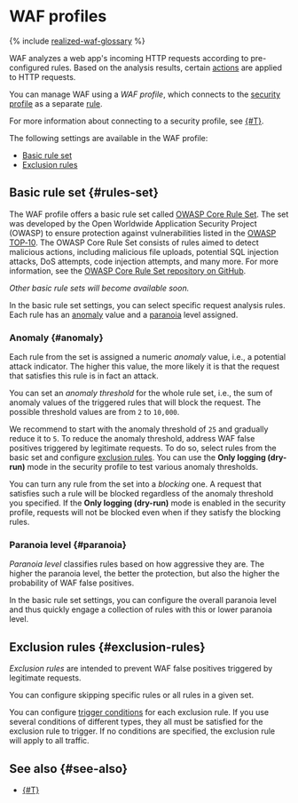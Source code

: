 # WAF profiles

{% include [realized-waf-glossary](../../_includes/smartwebsecurity/realized-waf-glossary.md) %}

WAF analyzes a web app's incoming HTTP requests according to pre-configured rules. Based on the analysis results, certain [actions](rules.md#rule-action) are applied to HTTP requests.

You can manage WAF using a _WAF profile_, which connects to the [security profile](profiles.md) as a separate [rule](rules.md).

For more information about connecting to a security profile, see [{#T}](../quickstart.md#waf).

The following settings are available in the WAF profile:
* [Basic rule set](#rules-set)
* [Exclusion rules](#exclusion-rules)

## Basic rule set {#rules-set}

The WAF profile offers a basic rule set called [OWASP Core Rule Set](https://coreruleset.org/). The set was developed by the Open Worldwide Application Security Project (OWASP) to ensure protection against vulnerabilities listed in the [OWASP TOP‑10](https://owasp.org/www-project-top-ten/). The OWASP Core Rule Set consists of rules aimed to detect malicious actions, including malicious file uploads, potential SQL injection attacks, DoS attempts, code injection attempts, and many more. For more information, see the [OWASP Core Rule Set repository on GitHub](https://github.com/coreruleset/coreruleset).

_Other basic rule sets will become available soon._

In the basic rule set settings, you can select specific request analysis rules. Each rule has an [anomaly](#anomaly) value and a [paranoia](#paranoia) level assigned.

### Anomaly {#anomaly}

Each rule from the set is assigned a numeric _anomaly_ value, i.e., a potential attack indicator. The higher this value, the more likely it is that the request that satisfies this rule is in fact an attack.

You can set an _anomaly threshold_ for the whole rule set, i.e., the sum of anomaly values of the triggered rules that will block the request. The possible threshold values are from `2` to `10,000`.

We recommend to start with the anomaly threshold of `25` and gradually reduce it to `5`. To reduce the anomaly threshold, address WAF false positives triggered by legitimate requests. To do so, select rules from the basic set and configure [exclusion rules](#exclusion-rules). You can use the **Only logging (dry-run)** mode in the security profile to test various anomaly thresholds.

You can turn any rule from the set into a _blocking_ one. A request that satisfies such a rule will be blocked regardless of the anomaly threshold you specified. If the **Only logging (dry-run)** mode is enabled in the security profile, requests will not be blocked even when if they satisfy the blocking rules.

### Paranoia level {#paranoia}

_Paranoia level_ classifies rules based on how aggressive they are. The higher the paranoia level, the better the protection, but also the higher the probability of WAF false positives.

In the basic rule set settings, you can configure the overall paranoia level and thus quickly engage a collection of rules with this or lower paranoia level.

## Exclusion rules {#exclusion-rules}

_Exclusion rules_ are intended to prevent WAF false positives triggered by legitimate requests.

You can configure skipping specific rules or all rules in a given set.

You can configure [trigger conditions](conditions.md) for each exclusion rule. If you use several conditions of different types, they all must be satisfied for the exclusion rule to trigger. If no conditions are specified, the exclusion rule will apply to all traffic.

## See also {#see-also}

* [{#T}](../quickstart.md#waf)